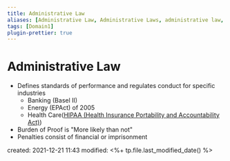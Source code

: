 ```yaml
---
title: Administrative Law
aliases: [Administrative Law, Administrative Laws, administrative law, administrative laws, Regulatory Law, Regulatory Laws, regulatory law, regulatory laws]
tags: [Domain1]
plugin-prettier: true
---
```


# Administrative Law

- Defines standards of performance and regulates conduct for specific industries
	- Banking (Basel II)
	- Energy (EPAct) of 2005
	- Health Care([HIPAA (Health Insurance Portability and Accountability Act)](HIPAA%20(Health%20Insurance%20Portability%20and%20Accountability%20Act)))
- Burden of Proof is "More likely than not"
- Penalties consist of financial or imprisonment


created: 2021-12-21 11:43
modified: <%+ tp.file.last_modified_date() %>
